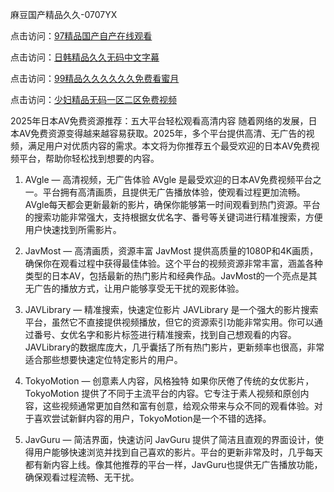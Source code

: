 麻豆国产精品久久-0707YX

点击访问：<a href="https://bered.pages.dev/">97精品国产自产在线观看</a>

点击访问：<a href="https://rtj-3zo.pages.dev/">日韩精品久久无码中文字幕</a>

点击访问：<a href="https://vassv.pages.dev/">99精品久久久久久久免费看蜜月</a>

点击访问：<a href="https://gsd-agv.pages.dev/">少妇精品无码一区二区免费视频</a>

2025年日本AV免费资源推荐：五大平台轻松观看高清内容
随着网络的发展，日本AV免费资源变得越来越容易获取。2025年，多个平台提供高清、无广告的视频，满足用户对优质内容的需求。本文将为你推荐五个最受欢迎的日本AV免费视频平台，帮助你轻松找到想要的内容。

1. AVgle — 高清视频，无广告体验
AVgle 是最受欢迎的日本AV免费视频平台之一。平台拥有高清画质，且提供无广告播放体验，使观看过程更加流畅。AVgle每天都会更新最新的影片，确保你能够第一时间观看到热门资源。平台的搜索功能非常强大，支持根据女优名字、番号等关键词进行精准搜索，方便用户快速找到所需影片。

2. JavMost — 高清画质，资源丰富
JavMost 提供高质量的1080P和4K画质，确保你在观看过程中获得最佳体验。这个平台的视频资源非常丰富，涵盖各种类型的日本AV，包括最新的热门影片和经典作品。JavMost的一个亮点是其无广告的播放方式，让用户能够享受无干扰的观影体验。

3. JAVLibrary — 精准搜索，快速定位影片
JAVLibrary 是一个强大的影片搜索平台，虽然它不直接提供视频播放，但它的资源索引功能非常实用。你可以通过番号、女优名字和影片标签进行精准搜索，找到自己想观看的内容。JAVLibrary的数据库庞大，几乎囊括了所有热门影片，更新频率也很高，非常适合那些想要快速定位特定影片的用户。

4. TokyoMotion — 创意素人内容，风格独特
如果你厌倦了传统的女优影片，TokyoMotion 提供了不同于主流平台的内容。它专注于素人视频和原创内容，这些视频通常更加自然和富有创意，给观众带来与众不同的观看体验。对于喜欢尝试新鲜内容的用户，TokyoMotion是一个不错的选择。

5. JavGuru — 简洁界面，快速访问
JavGuru 提供了简洁且直观的界面设计，使得用户能够快速浏览并找到自己喜欢的影片。平台的更新非常及时，几乎每天都有新内容上线。像其他推荐的平台一样，JavGuru也提供无广告播放功能，确保观看过程流畅、无干扰。

<span style="display:none;">[Canonical link]( https://github.com/hann20250707/hann3 ）</span>
